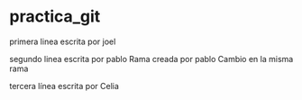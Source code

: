 # practica_git


primera linea escrita por joel 

segundo linea escrita por pablo 
Rama creada por pablo 
Cambio en la misma rama 

tercera línea escrita por Celia
